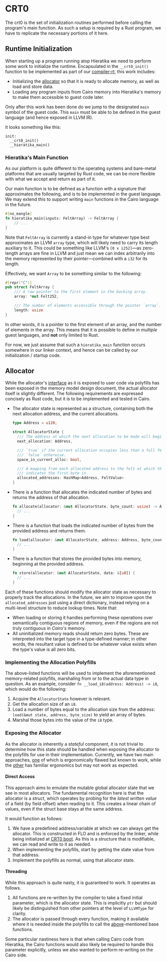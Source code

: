 # CRT0

The crt0 is the set of initialization routines performed before calling the program's main function.
As such a setup is required by a Rust program, we have to replicate the necessary portions of it
here.

## Runtime Initialization

When starting up a program running atop Hieratika we need to perform some work to initialize the
runtime. Encapsulated in the `__crt0_init()` function to be implemented as part of our
[compiler-rt](../compiler-rt), this work includes:

- Initializing the [allocator](#allocator) so that it is ready to allocate memory, as well as load
  and store data.
- Loading any program inputs from Cairo memory into Hieratika's memory to make them accessible to
  guest code later.

Only after this work has been done do we jump to the designated `main` symbol of the guest code.
This `main` must be able to be defined in the guest language (and hence exposed in LLVM IR).

It looks something like this:

```
init:
  __crt0_init()
  __hieratika_main()
```

### Hieratika's Main Function

As our platform is quite different to the operating systems and bare-metal platforms that are
usually targeted by Rust code, we can be more flexible with what we accept and return as part of it.

Our main function is to be defined as a function with a signature that approximates the following,
and is to be implemented in the guest language. We may extend this to support writing `main`
functions in the Cairo language in the future.

```rust
#[no_mangle]
fn hieratika_main(inputs: FeltArray) -> FeltArray {
    // ...
}
```

Note that `FeltArray` is currently a stand-in type for whatever type best approximates an LLVM
`array` type, which will likely need to carry its length auxiliary to it. This could be something
like LLVM's `[0 x i252]`—as zero-length arrays are fine in LLVM and just mean we can index
arbitrarily into the memory represented by their pointer—combined with a `i32` for its length.

Effectively, we want `Array` to be something similar to the following:

```rust
#[repr("C")]
pub struct FeltArray {
    /// A raw pointer to the first element in the backing array.
    array: *mut Felt252,

    /// The number of elements accessible through the pointer `array`.
    length: usize
}
```

In other words, it is a pointer to the first element of an array, and the number of elements in the
array. This means that it is possible to define in _multiple_ guest languages, and **not** only
limited to Rust.

For now, we just assume that such a `hieratika_main` function occurs somewhere in our linker
context, and hence can be called by our initialization / startup code.

## Allocator

While the allocator's [interface](./Memory%20Model.md#the-polyfills) as it is exposed to user code
via polyfills has been exposed in the memory model design document, the actual allocator itself is
slightly different. The following requirements are expressed concisely as Rust code, but it is to be
implemented and tested in Cairo.

- The allocator state is represented as a structure, containing both the next allocation address,
  and the current allocations.

  ```rust
  type Address = u128;

  struct AllocatorState {
    /// The address at which the next allocation to be made will begin.
    next_allocation: Address,

    /// `true` if the current allocation occupies less than a full felt, and
    /// `false` otherwise.
    space_in_current_alloc: bool,

    /// A mapping from each allocated address to the felt at which the address
    /// indicates the first byte in.
    allocated_addresses: HashMap<Address, FeltValue>
  }
  ```

- There is a function that allocates the indicated number of bytes and returns the address of that
  allocation.

  ```rust
  fn allocate(allocator: &mut AllocatorState, byte_count: usize) -> Address {
    // ...
  }
  ```

- There is a function that loads the indicated number of bytes from the provided address and returns
  them.

  ```rust
  fn load(allocator: &mut AllocatorState, address: Address, byte_count: usize) -> [u8; byte_count] {
    // ...
  }
  ```

- There is a function that stores the provided bytes into memory, beginning at the provided address.

  ```rust
  fn store(allocator: &mut AllocatorState, data: &[u8]) {
    // ...
  }
  ```

Each of these functions should modify the allocator state as necessary to properly track the
allocations. In the future, we aim to improve upon the `allocated_addresses` just using a direct
dictionary, instead relying on a multi-level structure to reduce lookup times. Note that:

- When loading or storing it handles performing these operations over semantically contiguous
  regions of memory, even if the regions are not truly contiguous in _Cairo's_ memory.
- All uninitialized memory reads should return zero bytes. These are interpreted into the target
  type in a type-defined manner; in other words, the resultant value is defined to be whatever value
  exists when the type's value is all zero bits.

### Implementing the Allocation Polyfills

The above-listed functions will be used to implement the aforementioned memory-related polyfills,
marshaling from or to the actual data type in question. As an example, consider
`fn __load_i8(address: Address) -> i8`, which would do the following:

1. Acquire the `AllocatorState` however is relevant.
2. Get the allocation size of an `i8`.
3. Load a number of bytes equal to the allocation size from the address:
   `load(&mut state, address, byte_size)` to yield an array of bytes.
4. Marshal those bytes into the value of the `i8` type.

### Exposing the Allocator

As the allocator is inherently a _stateful_ component, it is not trivial to determine how this state
should be handled when exposing the allocator to the polyfills for use in their implementation.
Currently, we have two main approaches, [one](#threading) of which is ergonomically flawed but known
to work, while the [other](#direct-access) has familiar ergonomics but may not work as expected.

#### Direct Access

This approach aims to emulate the mutable global allocator state that we see in most allocators. The
fundamental recognition here is that the allocator is a _struct_, which operates by probing for the
_latest written value_ of a field (by field offset) when reading to it. This creates a linear chain
of values, even if the struct base stays at the same address.

It would function as follows:

1. We have a predefined address/variable at which we can always get the allocator. This is
   constructed in FLO and is enforced by the linker, while being initialized at
   [CRT0 boot](#runtime-initialization). As this is a structure that is modifiable, we can read and
   write to it as needed.
2. When implementing the polyfills, start by getting the state value from that address.
3. Implement the polyfills as normal, using that allocator state.

#### Threading

While this approach is quite nasty, it is guaranteed to work. It operates as follows.

1. All functions are re-written by the compiler to take a fixed initial parameter, which is the
   allocator state. This is implicitly `ptr` but should likely be distinguished from other pointers
   at the level of `LLVMType` for clarity.
2. The allocator is passed through every function, making it available where it is needed inside the
   polyfills to call the [above](#allocator)-mentioned base functions.

Some particular nastiness here is that when calling Cairo code from Hieratika, the Cairo functions
would also likely be required to handle this parameter explicitly, unless we also wanted to perform
re-writing on the Cairo side.
